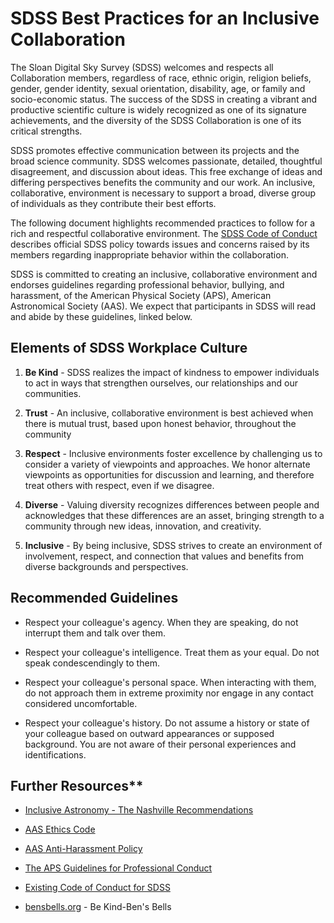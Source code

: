 # SDSS Best Practices for an Inclusive Collaboration

The Sloan Digital Sky Survey (SDSS) welcomes and respects all
Collaboration members, regardless of race, ethnic origin, religion
beliefs, gender, gender identity, sexual orientation, disability, age,
or family and socio-economic status. The success of the SDSS in creating
a vibrant and productive scientific culture is widely recognized as one
of its signature achievements, and the diversity of the SDSS
Collaboration is one of its critical strengths.

SDSS promotes effective communication between its projects and the broad
science community. SDSS welcomes passionate, detailed, thoughtful
disagreement, and discussion about ideas. This free exchange of ideas
and differing perspectives benefits the community and our work. An
inclusive, collaborative, environment is necessary to support a broad,
diverse group of individuals as they contribute their best efforts.

The following document highlights recommended practices to follow for a
rich and respectful collaborative environment. The [SDSS Code of
Conduct](https://trac.sdss.org/wiki/CoCo/CodeofConduct)
describes official SDSS policy towards issues and concerns raised by its
members regarding inappropriate behavior within the collaboration.

SDSS is committed to creating an inclusive, collaborative environment
and endorses guidelines regarding professional behavior, bullying, and
harassment, of the American Physical Society (APS), American
Astronomical Society (AAS). We expect that participants in SDSS will
read and abide by these guidelines, linked below.

## Elements of SDSS Workplace Culture

1.  **Be Kind** - SDSS realizes the impact of kindness to empower
individuals to act in ways that strengthen ourselves, our relationships
and our communities.

2.  **Trust** - An inclusive, collaborative environment is best achieved
    when there is mutual trust, based upon honest behavior, throughout
    the community

3.  **Respect** - Inclusive environments foster excellence by
    challenging us to consider a variety of viewpoints and approaches.
    We honor alternate viewpoints as opportunities for discussion and
    learning, and therefore treat others with respect, even if we
    disagree.

4.  **Diverse** - Valuing diversity recognizes differences between
    people and acknowledges that these differences are an asset,
    bringing strength to a community through new ideas, innovation, and
    creativity.

5.  **Inclusive** - By being inclusive, SDSS strives to create an
    environment of involvement, respect, and connection that values and
    benefits from diverse backgrounds and perspectives.

## Recommended Guidelines

- Respect your colleague's agency. When they are speaking, do not
interrupt them and talk over them.

- Respect your colleague's intelligence. Treat them as your equal. Do not
speak condescendingly to them.

- Respect your colleague's personal space. When interacting with them, do
not approach them in extreme proximity nor engage in any contact
considered uncomfortable.

- Respect your colleague's history. Do not assume a history or state of
your colleague based on outward appearances or supposed background. You
are not aware of their personal experiences and identifications.

## Further Resources**

- [Inclusive Astronomy - The Nashville
Recommendations](https://tiki.aas.org/tiki-index.php?page=Inclusive_Astronomy_The_Nashville_Recommendations)

- [AAS Ethics
Code](https://aas.org/about/policies/aas-ethics-statement)

- [AAS Anti-Harassment
Policy](https://aas.org/policies/anti-harassment-policy)

- [The APS Guidelines for Professional
Conduct](https://www.aps.org/policy/statements/02_2.cfm)

- [Existing Code of Conduct for
SDSS](https://trac.sdss.org/wiki/CoCo/CodeofConduct)

- [bensbells.org](https://bensbells.org/) - Be Kind-Ben's
Bells
